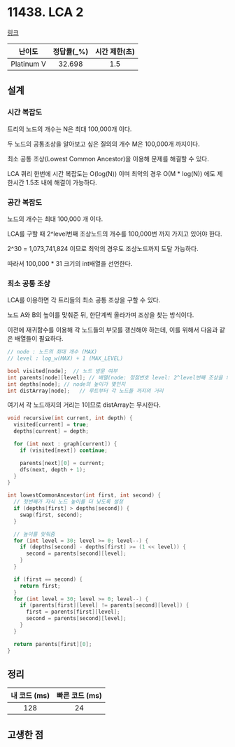 # 11438. LCA 2

[링크](https://www.acmicpc.net/problem/11438)

|   난이도   | 정답률(\_%) | 시간 제한(초) |
| :--------: | :---------: | :-----------: |
| Platinum V |   32.698    |      1.5      |

## 설계

### 시간 복잡도

트리의 노드의 개수는 N은 최대 100,000개 이다.

두 노드의 공통조상을 알아보고 싶은 질의의 개수 M은 100,000개 까지이다.

최소 공통 조상(Lowest Common Ancestor)을 이용해 문제를 해결할 수 있다.

LCA 쿼리 한번에 시간 복잡도는 O(log(N)) 이며 최악의 경우 O(M \* log(N)) 에도 제한시간 1.5초 내에 해결이 가능하다.

### 공간 복잡도

노드의 개수는 최대 100,000 개 이다.

LCA를 구할 때 2^level번째 조상노드의 개수를 100,000번 까지 가지고 있어야 한다.

2^30 = 1,073,741,824 이므로 최악의 경우도 조상노드까지 도달 가능하다.

따라서 100,000 \* 31 크기의 int배열을 선언한다.

### 최소 공통 조상

LCA를 이용하면 각 트리들의 최소 공통 조상을 구할 수 있다.

노드 A와 B의 높이를 맞춰준 뒤, 한단계씩 올라가며 조상을 찾는 방식이다.

이전에 재귀함수를 이용해 각 노드들의 부모를 갱신해야 하는데, 이를 위해서 다음과 같은 배열들이 필요하다.

```cpp
// node : 노드의 최대 개수 (MAX)
// level : log_w(MAX) + 1 (MAX_LEVEL)

bool visited[node];  // 노드 방문 여부
int parents[node][level]; // 배열(node: 정점번호 level: 2^level번째 조상을 의미)
int depths[node]; // node의 높이가 몇인지
int distArray[node];   // 루트부터 각 노드들 까지의 거리
```

여기서 각 노드까지의 거리는 1이므로 distArray는 무시한다.

```cpp
void recursive(int current, int depth) {
  visited[current] = true;
  depths[current] = depth;

  for (int next : graph[current]) {
    if (visited[next]) continue;

    parents[next][0] = current;
    dfs(next, depth + 1);
  }
}
```

```cpp
int lowestCommonAncestor(int first, int second) {
  // 첫번째가 자식 노드 높이를 더 낮도록 설정
  if (depths[first] > depths[second]) {
    swap(first, second);
  }

  // 높이를 맞춰줌
  for (int level = 30; level >= 0; level--) {
    if (depths[second] - depths[first] >= (1 << level)) {
      second = parents[second][level];
    }
  }

  if (first == second) {
    return first;
  }
  for (int level = 30; level >= 0; level--) {
    if (parents[first][level] != parents[second][level]) {
      first = parents[first][level];
      second = parents[second][level];
    }
  }

  return parents[first][0];
}
```

## 정리

| 내 코드 (ms) | 빠른 코드 (ms) |
| :----------: | :------------: |
|     128      |       24       |

## 고생한 점
